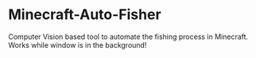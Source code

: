 # Minecraft-Auto-Fisher
Computer Vision based tool to automate the fishing process in Minecraft. Works while window is in the background!
